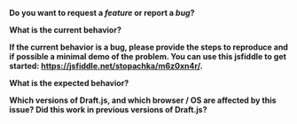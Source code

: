 **Do you want to request a *feature* or report a *bug*?**

**What is the current behavior?**

**If the current behavior is a bug, please provide the steps to reproduce and if possible a minimal demo of the problem. You can use this jsfiddle to get started: https://jsfiddle.net/stopachka/m6z0xn4r/.**

**What is the expected behavior?**

**Which versions of Draft.js, and which browser / OS are affected by this issue? Did this work in previous versions of Draft.js?**
